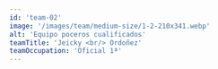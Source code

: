 ```yaml
---
id: 'team-02'
image: '/images/team/medium-size/1-2-210x341.webp'
alt: 'Equipo poceros cualificados'
teamTitle: 'Jeicky <br/> Ordoñez'
teamOccupation: 'Oficial 1ª'
---
```

